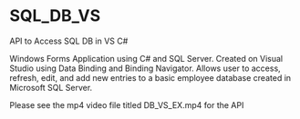 # SQL_DB_VS
 API to Access SQL DB in VS C#
 
 Windows Forms Application using C# and SQL Server. Created on Visual Studio using Data Binding and Binding Navigator. Allows user to access, refresh, edit, and add new entries to a basic employee database created in Microsoft SQL Server.
 
 Please see the mp4 video file titled DB_VS_EX.mp4 for the API
